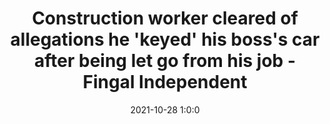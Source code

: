 ---
"title": "Construction worker cleared of allegations he 'keyed' his boss's car after being let go from his job - Fingal Independent"
"date": "2021-10-28 1:0:0"
"feed_name": "GOOGLENEWSCONSTRUCTION"
"feed_website": "https://news.google.com/search?q=construction%2Bincident&hl=en-US&gl=US&ceid=US:en"
"feed_rss": "https://news.google.com/rss/search?q=construction%2Bincident&hl=en-US&gl=US&ceid=US:en"
"link": "https://www.independent.ie/regionals/dublin/fingal/construction-worker-cleared-of-allegations-he-keyed-his-bosss-car-after-being-let-go-from-his-job-40982318.html"
"source": "{'href': 'https://www.independent.ie', 'title': 'Fingal Independent'}"
"file": "_posts/2021-1-1-da28c0e17660377b9e49049b697f9791f4f7823b.md"
"accident": "0"
"drilling": "0"
"dead": "0"
"injured": "0"
"arrested": "0"
"place": "unknown place"
"where": "unknown site"
"causes": "unknown"
"place_uri": "unknown place"
---